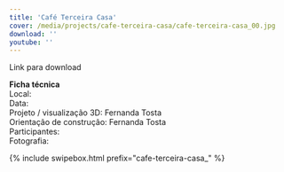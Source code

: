 ```yaml
---
title: 'Café Terceira Casa'
cover: /media/projects/cafe-terceira-casa/cafe-terceira-casa_00.jpg
download: ''
youtube: ''
---
```

Link para download

**Ficha técnica**  
Local:  
Data:  
Projeto / visualização 3D: Fernanda Tosta  
Orientação de construção: Fernanda Tosta  
Participantes:  
Fotografia:  

{% include swipebox.html prefix="cafe-terceira-casa_" %}
